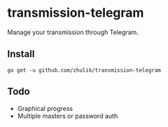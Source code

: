 # transmission-telegram

Manage your transmission through Telegram.


## Install

`go get -u github.com/zhulik/transmission-telegram`

## Todo

* Graphical progress
* Multiple masters or password auth
